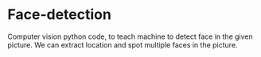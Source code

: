 # Face-detection
Computer vision python code, to teach machine to detect face in the given picture. We can extract location and spot multiple faces in the picture.
